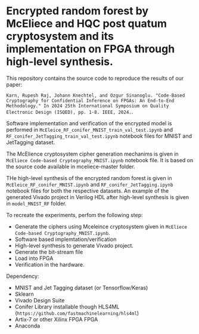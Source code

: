 # Encrypted random forest by McEliece and HQC post quatum cryptosystem and its implementation on FPGA through high-level synthesis.

This repository contains the source code to reproduce the results of our paper: 

`Karn, Rupesh Raj, Johann Knechtel, and Ozgur Sinanoglu. "Code-Based Cryptography for Confidential Inference on FPGAs: An End-to-End Methodology." In 2024 25th International Symposium on Quality Electronic Design (ISQED), pp. 1-8. IEEE, 2024.`.  

Software implementation and verification of the encrypted model is performed in `McEleice_RF_conifer_MNIST_train_val_test.ipynb` and `RF_conifer_JetTagging_train_val_test.ipynb` notebook files for MNIST and JetTagging dataset.

The McElience cryptosystem cipher generation mechanims is given in `McEliece Code-based Cryptography_MNIST.ipynb` notebook file. It is based on the source code available in mceliece-master folder.

THe high-level synthesis of the encrypted random forest is given in `McEleice_RF_conifer_MNIST.ipynb` and `RF_conifer_JetTagging.ipynb` notebook files for both the respective datasets. An example of the generated Vivado project in Verilog HDL after high-level synthesis is given in `model_MNIST_RF` folder.

To recreate the experiments, perfom the following step:
- Generate the ciphers using Mceleince cryptosystem given in `McEliece Code-based Cryptography_MNIST.ipynb`.
- Software based implemtation/verification
-  High-level synthesis to generate Vivado project.
-  Generate the bit-stream file
-  Load into FPGA
-  Verification in the hardware.

Dependency:
- MNIST and Jet Tagging dataset (or Tensorflow/Keras)
- Sklearn
- Vivado Design Suite
- Conifer Library installable though HLS4ML (`https://github.com/fastmachinelearning/hls4ml`)
- Artix-7 or other Xilinx FPGA FPGA
- Anaconda
 

